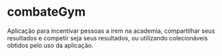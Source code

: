 # combateGym
Aplicação para incentivar pessoas a irem na academia, compartilhar seus resultados e competir seja seus resultados, ou utilizando colecionáveis obtidos pelo uso da aplicação.
